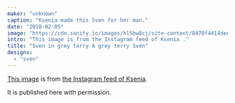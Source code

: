 ```yaml
---
maker: "unknown"
caption: "Ksenia made this Sven for her man."
date: "2018-02-05"
image: "https://cdn.sanity.io/images/hl5bw8cj/site-content/8470f4414deeee3d072401616b01be02c8b98bc7-1080x1080.jpg"
intro: "This image is from the Instagram feed of Ksenia ."
title: "Sven in grey terry A grey terry Sven"
designs:
  - "sven"
---
```



[This image](https://www.instagram.com/p/BehvZ1fj4yo/) is from [the Instagram feed of Ksenia](https://www.instagram.com/owl.laughing/).

It is published here with permission.

